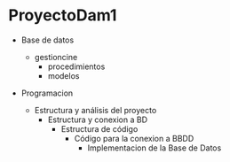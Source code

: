 # ProyectoDam1
      
  
- Base de datos
  - gestioncine
    - procedimientos
     - modelos

- Programacion
  - Estructura y análisis del proyecto
    - Estructura y conexion a BD
        - Estructura de código
            - Código para la conexion a BBDD
                - Implementacion de la Base de Datos
